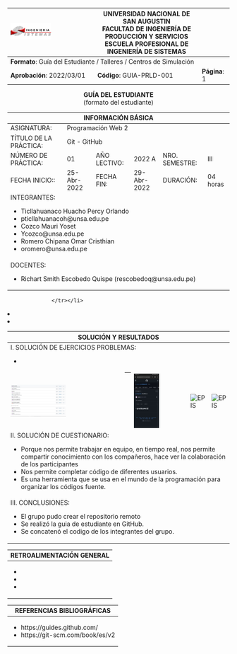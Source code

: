 ﻿<div align="center">
<table>
    <theader>
        <tr>
            <td><img src="https://github.com/rescobedoq/pw2/blob/main/epis.png?raw=true" alt="EPIS" style="width:50%; height:auto"/></td>
            <th>
                <span style="font-weight:bold;">UNIVERSIDAD NACIONAL DE SAN AUGUSTIN</span><br />
                <span style="font-weight:bold;">FACULTAD DE INGENIERÍA DE PRODUCCIÓN Y SERVICIOS</span><br />
                <span style="font-weight:bold;">ESCUELA PROFESIONAL DE INGENIERÍA DE SISTEMAS</span>
            </th>
                  </tr>
    </theader>
    <tbody>
        <tr><td colspan="3"><span style="font-weight:bold;">Formato</span>: Guía del Estudiante / Talleres / Centros de Simulación</td></tr>
        <tr><td><span style="font-weight:bold;">Aprobación</span>:  2022/03/01</td><td><span style="font-weight:bold;">Código</span>: GUIA-PRLD-001</td><td><span style="font-weight:bold;">Página</span>: 1</td></tr>
    </tbody>
</table>
</div>

<div align="center">
<span style="font-weight:bold;">GUÍA DEL ESTUDIANTE</span><br />
<span>(formato del estudiante)</span>
</div>


<table>
<theader>
<tr><th colspan="6">INFORMACIÓN BÁSICA</th></tr>
</theader>
<tbody>
<tr><td>ASIGNATURA:</td><td colspan="5">Programación Web 2</td></tr>
<tr><td>TÍTULO DE LA PRÁCTICA:</td><td colspan="5">Git - GitHub</td></tr>
<tr>
<td>NÚMERO DE PRÁCTICA:</td><td>01</td><td>AÑO LECTIVO:</td><td>2022 A</td><td>NRO. SEMESTRE:</td><td>III</td>
</tr>
<tr>
<td>FECHA INICIO::</td><td>25-Abr-2022</td><td>FECHA FIN:</td><td>29-Abr-2022</td><td>DURACIÓN:</td><td>04 horas</td>
</tr>
<tr><td colspan="6">INTEGRANTES:
<ul>
<li> Ticllahuanaco Huacho Percy Orlando </li>
    <li> pticllahuanacoh@unsa.edu.pe </li>
<li>Cozco Mauri Yoset</li>
    <li>Ycozco@unsa.edu.pe</li>
<li>Romero Chipana Omar Cristhian</li>
    <li>oromero@unsa.edu.pe</li>
</ul>
</td>
</<tr>
<tr><td colspan="6">DOCENTES:
<ul>
<li>Richart Smith Escobedo Quispe (rescobedoq@unsa.edu.pe)</li>
</ul>
</td>
</<tr>
</tdbody>
</table>




<table>
<theader>
<tr><th colspan="6">SOLUCIÓN Y RESULTADOS</th></tr>
</theader>
<tbody>
</tr>
<tr><td colspan="6">I. SOLUCIÓN DE EJERCICIOS PROBLEMAS:
<ul>
<li><tr>
            <td><img src="https://github.com/ycozco/web2Lab/blob/main/commits%20lab1.JPG" alt="EPIS" style="width:50%; height:auto"/></td>
            <th>
            <td><img src="https://github.com/ycozco/web2Lab/blob/main/commits%20Yoset.jpeg" alt="EPIS" style="width:50%; height:auto"/></td>
            <td><img src="https://github.com/AEDO73/personalPWEB2" alt="EPIS" style="width:50%; height:auto"/></td>
            <td><img src="https://github.com/ycozco/pruebapweb2" alt="EPIS" style="width:50%; height:auto"/></td>
    </th>
    
    
                  </tr></li>
<li><a </a></li>
<li><a </a></li>
</ul>
</td>
</<tr>

</tr>
<tr><td colspan="6">II. SOLUCIÓN DE CUESTIONARIO:
<ul>
<li>Porque nos permite trabajar en equipo, en tiempo real, nos permite compartir conocimiento con los compañeros, hace ver la colaboración de los participantes</li>
<li>Nos permite completar código de diferentes usuarios.</li>
<li>Es una herramienta que se usa en el mundo de la programación para organizar los códigos fuente.</li>
</ul>
</td>
</<tr>
 
</tr>
<tr><td colspan="6">III. CONCLUSIONES:
<ul>
<li>El grupo pudo crear el repositorio remoto</li>
<li>Se realizó la guia de estudiante en GitHub.</li>
<li>Se concatenó el codigo de los integrantes del grupo.</li>
</ul>
</td>
</<tr>

</tdbody>
</table>


<table>
<theader>
<tr><th colspan="6">RETROALIMENTACIÓN GENERAL</th></tr>
</theader>
<tbody>
</tr>
<tr><td colspan="6">
<ul>
<li><a </a></li>
<li><a </a></li>
<li><a </a></li>
</ul>
</td>
</<tr>
</tdbody>
</table>


<table>
<theader>
<tr><th colspan="6">REFERENCIAS BIBLIOGRÁFICAS</th></tr>
</theader>
<tbody>
</tr>
<tr><td colspan="6">
<ul>
<li>https://guides.github.com/</li>
<li>https://git-scm.com/book/es/v2</li>
</ul>
</td>
</<tr>
</tdbody>
</table>


